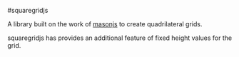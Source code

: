#squaregridjs

A library built on the work of [masonjs](https://github.com/DrewDahlman/Mason) to create quadrilateral grids.

squaregridjs has provides an additional feature of fixed height values for the grid.
